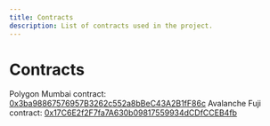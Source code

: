 ```yaml
---
title: Contracts
description: List of contracts used in the project.
---
```


# Contracts

Polygon Mumbai contract: [0x3ba98867576957B3262c552a8bBeC43A2B1fF86c](https://mumbai.polygonscan.com/address/0x3ba98867576957B3262c552a8bBeC43A2B1fF86c)
Avalanche Fuji contract: [0x17C6E2f2F7fa7A630b09817559934dCDfCCEB4fb](https://testnet.snowtrace.io/address/0x17C6E2f2F7fa7A630b09817559934dCDfCCEB4fb)

